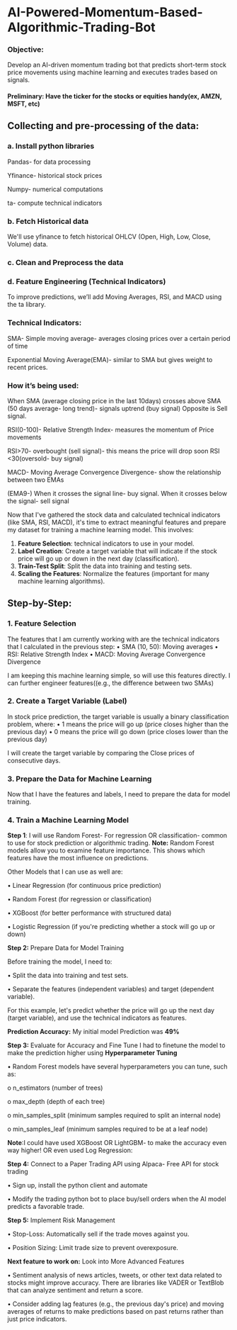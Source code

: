 # AI-Powered-Momentum-Based-Algorithmic-Trading-Bot
### Objective:
Develop an AI-driven momentum trading bot that predicts short-term stock price movements using machine learning and executes trades based on signals. 

#### Preliminary: Have the ticker for the stocks or equities handy(ex, AMZN, MSFT, etc)
 
## Collecting and pre-processing of the data:
### a. Install  python libraries

Pandas- for data processing

Yfinance- historical stock prices

Numpy- numerical computations

ta- compute technical indicators

### b.	Fetch Historical data

We'll use yfinance to fetch historical OHLCV (Open, High, Low, Close, Volume) data.

### c.	Clean and Preprocess the data

### d.	 Feature Engineering (Technical Indicators)

To improve predictions, we’ll add Moving Averages, RSI, and MACD using the ta library.

### Technical Indicators:

SMA- Simple moving average- averages closing prices over a certain period of time

Exponential Moving Average(EMA)- similar to SMA but gives weight to recent prices.

### How it’s being used:

When SMA (average closing price in the last 10days) crosses above SMA (50 days average- long trend)- signals uptrend (buy signal)
Opposite is Sell signal. 

RSI(0-100)- Relative Strength Index- measures the momentum of Price movements

RSI>70- overbought (sell signal)- this means the price will drop soon
RSI <30(oversold- buy signal)

MACD- Moving Average Convergence Divergence- show the relationship between two EMAs

(EMA9-) When it crosses the signal line- buy signal. When it crosses below the signal- sell signal

Now that I've gathered the stock data and calculated technical indicators (like SMA, RSI, MACD), it's time to extract meaningful features and prepare my dataset for training a machine learning model. This involves:

1.	**Feature Selection**: technical indicators to use in your model.
2.	**Label Creation**: Create a target variable that will indicate if the stock price will go up or down in the next day (classification).
3.	**Train-Test Split**: Split the data into training and testing sets.
4.	**Scaling the Features**: Normalize the features (important for many machine learning algorithms).

## Step-by-Step: 
### 1. Feature Selection
The features that I am currently working with are the technical indicators that I calculated in the previous step:
•	SMA (10, 50): Moving averages
•	RSI: Relative Strength Index
•	MACD: Moving Average Convergence Divergence

I am keeping this machine learning simple, so will use this features directly. I can further engineer features((e.g., the difference between two SMAs)

### 2. Create a Target Variable (Label)

In stock price prediction, the target variable is usually a binary classification problem, where:
•	1 means the price will go up (price closes higher than the previous day)
•	0 means the price will go down (price closes lower than the previous day)

I will create the target variable by comparing the Close prices of consecutive days.

### 3. Prepare the Data for Machine Learning
Now that I have the features and labels, I need to prepare the data for model training.

### 4. Train a Machine Learning Model

**Step 1**: I will use Random Forest- For regression OR classification- common to use  for stock prediction or algorithmic trading.
**Note:** Random Forest models allow you to examine feature importance. This shows which features have the most influence on predictions.

Other Models that I can use as well are: 

•	Linear Regression (for continuous price prediction)

•	Random Forest (for regression or classification)

•	XGBoost (for better performance with structured data)

•	Logistic Regression (if you're predicting whether a stock will go up or down)

**Step 2:** Prepare Data for Model Training

Before training the model, I need to:

•	Split the data into training and test sets.

•	Separate the features (independent variables) and target (dependent variable).

For this example, let's predict whether the price will go up the next day (target variable), and use the technical indicators as features.

**Prediction Accuracy:** My initial model Prediction was **49%**

**Step 3:** Evaluate for Accuracy and Fine Tune 
I had to finetune the model to make the prediction higher using **Hyperparameter Tuning**

•	Random Forest models have several hyperparameters you can tune, such as:

o	n_estimators (number of trees)

o	max_depth (depth of each tree)

o	min_samples_split (minimum samples required to split an internal node)

o	min_samples_leaf (minimum samples required to be at a leaf node)

**Note**:I could have used XGBoost OR LightGBM- to make the accuracy even way higher! OR even used Log Regression:

**Step 4:** 	Connect to a Paper Trading API using Alpaca- Free API for stock trading

•	Sign up, install the python client and automate

•	Modify the trading python bot to place buy/sell orders when the AI model predicts a favorable trade.

**Step 5:**	Implement Risk Management

•	Stop-Loss: Automatically sell if the trade moves against you.

•	Position Sizing: Limit trade size to prevent overexposure.

**Next feature to work on:** Look into More Advanced Features

•	Sentiment analysis of news articles, tweets, or other text data related to stocks might improve accuracy. There are libraries like VADER or TextBlob that can analyze sentiment and return a score.

•	Consider adding lag features (e.g., the previous day's price) and moving averages of returns to make predictions based on past returns rather than just price indicators.

